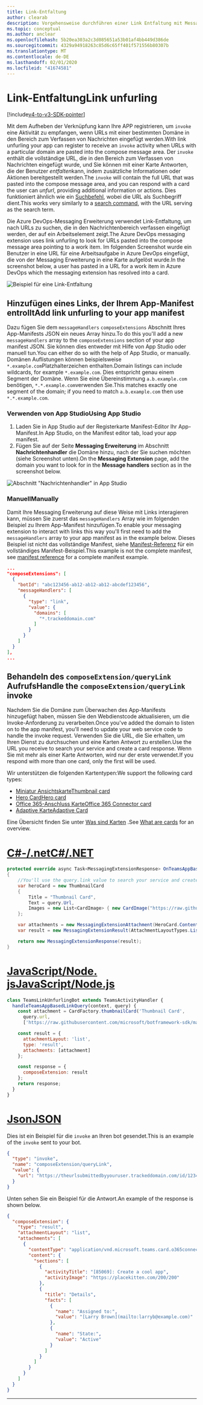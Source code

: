 ```yaml
---
title: Link-Entfaltung
author: clearab
description: Vorgehensweise durchführen einer Link Entfaltung mit Messaging Erweiterung in einer Microsoft Teams-app.
ms.topic: conceptual
ms.author: anclear
ms.openlocfilehash: 5b20ea303a2c3d085651a53b01af4bb449d386de
ms.sourcegitcommit: 4329a94918263c85d6c65ff401f571556b80307b
ms.translationtype: MT
ms.contentlocale: de-DE
ms.lasthandoff: 02/01/2020
ms.locfileid: "41674581"
---
```

# <a name="link-unfurling"></a><span data-ttu-id="a44c2-103">Link-Entfaltung</span><span class="sxs-lookup"><span data-stu-id="a44c2-103">Link unfurling</span></span>

[!include[v4-to-v3-SDK-pointer](~/includes/v4-to-v3-pointer-me.md)]

<span data-ttu-id="a44c2-104">Mit dem Aufheben der Verknüpfung kann Ihre APP registrieren, um `invoke` eine Aktivität zu empfangen, wenn URLs mit einer bestimmten Domäne in den Bereich zum Verfassen von Nachrichten eingefügt werden.</span><span class="sxs-lookup"><span data-stu-id="a44c2-104">With link unfurling your app can register to receive an `invoke` activity when URLs with a particular domain are pasted into the compose message area.</span></span> <span data-ttu-id="a44c2-105">Der `invoke` enthält die vollständige URL, die in den Bereich zum Verfassen von Nachrichten eingefügt wurde, und Sie können mit einer Karte Antworten, die der Benutzer *entfalten*kann, indem zusätzliche Informationen oder Aktionen bereitgestellt werden.</span><span class="sxs-lookup"><span data-stu-id="a44c2-105">The `invoke` will contain the full URL that was pasted into the compose message area, and you can respond with a card the user can *unfurl*, providing additional information or actions.</span></span> <span data-ttu-id="a44c2-106">Dies funktioniert ähnlich wie ein [Suchbefehl](~/messaging-extensions/how-to/search-commands/define-search-command.md), wobei die URL als Suchbegriff dient.</span><span class="sxs-lookup"><span data-stu-id="a44c2-106">This works very similarly to a [search command](~/messaging-extensions/how-to/search-commands/define-search-command.md), with the URL serving as the search term.</span></span>

<span data-ttu-id="a44c2-107">Die Azure DevOps-Messaging Erweiterung verwendet Link-Entfaltung, um nach URLs zu suchen, die in den Nachrichtenbereich verfassen eingefügt werden, der auf ein Arbeitselement zeigt.</span><span class="sxs-lookup"><span data-stu-id="a44c2-107">The Azure DevOps messaging extension uses link unfurling to look for URLs pasted into the compose message area pointing to a work item.</span></span> <span data-ttu-id="a44c2-108">Im folgenden Screenshot wurde ein Benutzer in eine URL für eine Arbeitsaufgabe in Azure DevOps eingefügt, die von der Messaging Erweiterung in eine Karte aufgelöst wurde.</span><span class="sxs-lookup"><span data-stu-id="a44c2-108">In the screenshot below, a user has pasted in a URL for a work item in Azure DevOps which the messaging extension has resolved into a card.</span></span>

![Beispiel für eine Link-Entfaltung](~/assets/images/compose-extensions/messagingextensions_linkunfurling.png)

## <a name="add-link-unfurling-to-your-app-manifest"></a><span data-ttu-id="a44c2-110">Hinzufügen eines Links, der Ihrem App-Manifest entrollt</span><span class="sxs-lookup"><span data-stu-id="a44c2-110">Add link unfurling to your app manifest</span></span>

<span data-ttu-id="a44c2-111">Dazu fügen Sie dem `messageHandlers` `composeExtensions` Abschnitt Ihres App-Manifests JSON ein neues Array hinzu.</span><span class="sxs-lookup"><span data-stu-id="a44c2-111">To do this you'll add a new `messageHandlers` array to the `composeExtensions` section of your app manifest JSON.</span></span> <span data-ttu-id="a44c2-112">Sie können dies entweder mit Hilfe von App Studio oder manuell tun.</span><span class="sxs-lookup"><span data-stu-id="a44c2-112">You can either do so with the help of App Studio, or manually.</span></span> <span data-ttu-id="a44c2-113">Domänen Auflistungen können beispielsweise `*.example.com`Platzhalterzeichen enthalten.</span><span class="sxs-lookup"><span data-stu-id="a44c2-113">Domain listings can include wildcards, for example `*.example.com`.</span></span> <span data-ttu-id="a44c2-114">Dies entspricht genau einem Segment der Domäne. Wenn Sie eine Übereinstimmung `a.b.example.com` benötigen, `*.*.example.com`verwenden Sie.</span><span class="sxs-lookup"><span data-stu-id="a44c2-114">This matches exactly one segment of the domain; if you need to match `a.b.example.com` then use `*.*.example.com`.</span></span>

### <a name="using-app-studio"></a><span data-ttu-id="a44c2-115">Verwenden von App Studio</span><span class="sxs-lookup"><span data-stu-id="a44c2-115">Using App Studio</span></span>

1. <span data-ttu-id="a44c2-116">Laden Sie in App Studio auf der Registerkarte Manifest-Editor Ihr App-Manifest.</span><span class="sxs-lookup"><span data-stu-id="a44c2-116">In App Studio, on the Manifest editor tab, load your app manifest.</span></span>
1. <span data-ttu-id="a44c2-117">Fügen Sie auf der Seite **Messaging Erweiterung** im Abschnitt **Nachrichtenhandler** die Domäne hinzu, nach der Sie suchen möchten (siehe Screenshot unten).</span><span class="sxs-lookup"><span data-stu-id="a44c2-117">On the **Messaging Extension** page, add the domain you want to look for in the **Message handlers** section as in the screenshot below.</span></span>

![Abschnitt "Nachrichtenhandler" in App Studio](~/assets/images/link-unfurling.png)

### <a name="manually"></a><span data-ttu-id="a44c2-119">Manuell</span><span class="sxs-lookup"><span data-stu-id="a44c2-119">Manually</span></span>

<span data-ttu-id="a44c2-120">Damit Ihre Messaging Erweiterung auf diese Weise mit Links interagieren kann, müssen Sie zuerst das `messageHandlers` Array wie im folgenden Beispiel zu Ihrem App-Manifest hinzufügen.</span><span class="sxs-lookup"><span data-stu-id="a44c2-120">To enable your messaging extension to interact with links this way you'll first need to add the `messageHandlers` array to your app manifest as in the example below.</span></span> <span data-ttu-id="a44c2-121">Dieses Beispiel ist nicht das vollständige Manifest, siehe [Manifest-Referenz](~/resources/schema/manifest-schema.md) für ein vollständiges Manifest-Beispiel.</span><span class="sxs-lookup"><span data-stu-id="a44c2-121">This example is not the complete manifest, see [manifest reference](~/resources/schema/manifest-schema.md) for a complete manifest example.</span></span>

```json
...
"composeExtensions": [
  {
    "botId": "abc123456-ab12-ab12-ab12-abcdef123456",
    "messageHandlers": [
      {
        "type": "link",
        "value": {
          "domains": [
            "*.trackeddomain.com"
          ]
        }
      }
    ]
  }
],
...
```

## <a name="handle-the-composeextensionquerylink-invoke"></a><span data-ttu-id="a44c2-122">Behandeln des `composeExtension/queryLink` Aufrufs</span><span class="sxs-lookup"><span data-stu-id="a44c2-122">Handle the `composeExtension/queryLink` invoke</span></span>

<span data-ttu-id="a44c2-123">Nachdem Sie die Domäne zum Überwachen des App-Manifests hinzugefügt haben, müssen Sie den Webdienstcode aktualisieren, um die Invoke-Anforderung zu verarbeiten.</span><span class="sxs-lookup"><span data-stu-id="a44c2-123">Once you've added the domain to listen on to the app manifest, you'll need to update your web service code to handle the invoke request.</span></span> <span data-ttu-id="a44c2-124">Verwenden Sie die URL, die Sie erhalten, um Ihren Dienst zu durchsuchen und eine Karten Antwort zu erstellen.</span><span class="sxs-lookup"><span data-stu-id="a44c2-124">Use the URL you receive to search your service and create a card response.</span></span> <span data-ttu-id="a44c2-125">Wenn Sie mit mehr als einer Karte Antworten, wird nur der erste verwendet.</span><span class="sxs-lookup"><span data-stu-id="a44c2-125">If you respond with more than one card, only the first will be used.</span></span>

<span data-ttu-id="a44c2-126">Wir unterstützen die folgenden Kartentypen:</span><span class="sxs-lookup"><span data-stu-id="a44c2-126">We support the following card types:</span></span>

* [<span data-ttu-id="a44c2-127">Miniatur Ansichtskarte</span><span class="sxs-lookup"><span data-stu-id="a44c2-127">Thumbnail card</span></span>](~/task-modules-and-cards/cards/cards-reference.md#thumbnail-card)
* [<span data-ttu-id="a44c2-128">Hero Card</span><span class="sxs-lookup"><span data-stu-id="a44c2-128">Hero card</span></span>](~/task-modules-and-cards/cards/cards-reference.md#hero-card)
* [<span data-ttu-id="a44c2-129">Office 365-Anschluss Karte</span><span class="sxs-lookup"><span data-stu-id="a44c2-129">Office 365 Connector card</span></span>](~/task-modules-and-cards/cards/cards-reference.md#office-365-connector-card)
* [<span data-ttu-id="a44c2-130">Adaptive Karte</span><span class="sxs-lookup"><span data-stu-id="a44c2-130">Adaptive Card</span></span>](~/task-modules-and-cards/cards/cards-reference.md#adaptive-card)

<span data-ttu-id="a44c2-131">Eine Übersicht finden Sie unter [Was sind Karten](~/task-modules-and-cards/what-are-cards.md) .</span><span class="sxs-lookup"><span data-stu-id="a44c2-131">See [What are cards](~/task-modules-and-cards/what-are-cards.md) for an overview.</span></span>

# <a name="cnettabdotnet"></a>[<span data-ttu-id="a44c2-132">C#-/.net</span><span class="sxs-lookup"><span data-stu-id="a44c2-132">C#/.NET</span></span>](#tab/dotnet)

```csharp
protected override async Task<MessagingExtensionResponse> OnTeamsAppBasedLinkQueryAsync(ITurnContext<IInvokeActivity> turnContext, AppBasedLinkQuery query, CancellationToken cancellationToken)
{
    //You'll use the query.link value to search your service and create a card response
    var heroCard = new ThumbnailCard
    {
        Title = "Thumbnail Card",
        Text = query.Url,
        Images = new List<CardImage> { new CardImage("https://raw.githubusercontent.com/microsoft/botframework-sdk/master/icon.png") },
    };

    var attachments = new MessagingExtensionAttachment(HeroCard.ContentType, null, heroCard);
    var result = new MessagingExtensionResult(AttachmentLayoutTypes.List, "result", new[] { attachments }, null, "test unfurl");

    return new MessagingExtensionResponse(result);
}
```

# <a name="javascriptnodejstabjavascript"></a>[<span data-ttu-id="a44c2-133">JavaScript/Node. js</span><span class="sxs-lookup"><span data-stu-id="a44c2-133">JavaScript/Node.js</span></span>](#tab/javascript)

```javascript
class TeamsLinkUnfurlingBot extends TeamsActivityHandler {
  handleTeamsAppBasedLinkQuery(context, query) {
    const attachment = CardFactory.thumbnailCard('Thumbnail Card',
      query.url,
      ['https://raw.githubusercontent.com/microsoft/botframework-sdk/master/icon.png']);

    const result = {
      attachmentLayout: 'list',
      type: 'result',
      attachments: [attachment]
    };

    const response = {
      composeExtension: result
    };
    return response;
  }
}
```

# <a name="jsontabjson"></a>[<span data-ttu-id="a44c2-134">Json</span><span class="sxs-lookup"><span data-stu-id="a44c2-134">JSON</span></span>](#tab/json)

<span data-ttu-id="a44c2-135">Dies ist ein Beispiel für die `invoke` an Ihren bot gesendet.</span><span class="sxs-lookup"><span data-stu-id="a44c2-135">This is an example of the `invoke` sent to your bot.</span></span>

```json
{
  "type": "invoke",
  "name": "composeExtension/queryLink",
  "value": {
    "url": "https://theurlsubmittedbyyouruser.trackeddomain.com/id/1234"
  }
}
```

<span data-ttu-id="a44c2-136">Unten sehen Sie ein Beispiel für die Antwort.</span><span class="sxs-lookup"><span data-stu-id="a44c2-136">An example of the response is shown below.</span></span>

```json
{
  "composeExtension": {
    "type": "result",
    "attachmentLayout": "list",
    "attachments": [
      {
        "contentType": "application/vnd.microsoft.teams.card.o365connector",
        "content": {
          "sections": [
            {
              "activityTitle": "[85069]: Create a cool app",
              "activityImage": "https://placekitten.com/200/200"
            },
            {
              "title": "Details",
              "facts": [
                {
                  "name": "Assigned to:",
                  "value": "[Larry Brown](mailto:larryb@example.com)"
                },
                {
                  "name": "State:",
                  "value": "Active"
                }
              ]
            }
          ]
        }
      }
    ]
  }
}
```

* * *
